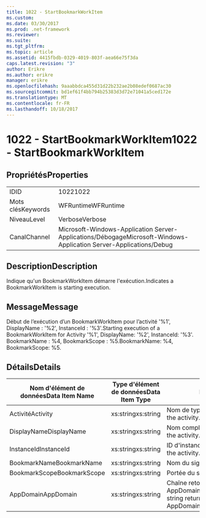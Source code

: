 ```yaml
---
title: 1022 - StartBookmarkWorkItem
ms.custom: 
ms.date: 03/30/2017
ms.prod: .net-framework
ms.reviewer: 
ms.suite: 
ms.tgt_pltfrm: 
ms.topic: article
ms.assetid: 4415fbdb-0329-4019-803f-aea66e75f3da
caps.latest.revision: "3"
author: Erikre
ms.author: erikre
manager: erikre
ms.openlocfilehash: 9aaabbdca455d31d22b232ae2b08edef0687ac30
ms.sourcegitcommit: bd1ef61f4bb794b25383d3d72e71041a5ced172e
ms.translationtype: MT
ms.contentlocale: fr-FR
ms.lasthandoff: 10/18/2017
---
```

# <a name="1022---startbookmarkworkitem"></a><span data-ttu-id="82bea-102">1022 - StartBookmarkWorkItem</span><span class="sxs-lookup"><span data-stu-id="82bea-102">1022 - StartBookmarkWorkItem</span></span>
## <a name="properties"></a><span data-ttu-id="82bea-103">Propriétés</span><span class="sxs-lookup"><span data-stu-id="82bea-103">Properties</span></span>  
  
|||  
|-|-|  
|<span data-ttu-id="82bea-104">ID</span><span class="sxs-lookup"><span data-stu-id="82bea-104">ID</span></span>|<span data-ttu-id="82bea-105">1022</span><span class="sxs-lookup"><span data-stu-id="82bea-105">1022</span></span>|  
|<span data-ttu-id="82bea-106">Mots clés</span><span class="sxs-lookup"><span data-stu-id="82bea-106">Keywords</span></span>|<span data-ttu-id="82bea-107">WFRuntime</span><span class="sxs-lookup"><span data-stu-id="82bea-107">WFRuntime</span></span>|  
|<span data-ttu-id="82bea-108">Niveau</span><span class="sxs-lookup"><span data-stu-id="82bea-108">Level</span></span>|<span data-ttu-id="82bea-109">Verbose</span><span class="sxs-lookup"><span data-stu-id="82bea-109">Verbose</span></span>|  
|<span data-ttu-id="82bea-110">Canal</span><span class="sxs-lookup"><span data-stu-id="82bea-110">Channel</span></span>|<span data-ttu-id="82bea-111">Microsoft-Windows-Application Server-Applications/Débogage</span><span class="sxs-lookup"><span data-stu-id="82bea-111">Microsoft-Windows-Application Server-Applications/Debug</span></span>|  
  
## <a name="description"></a><span data-ttu-id="82bea-112">Description</span><span class="sxs-lookup"><span data-stu-id="82bea-112">Description</span></span>  
 <span data-ttu-id="82bea-113">Indique qu'un BookmarkWorkItem démarre l'exécution.</span><span class="sxs-lookup"><span data-stu-id="82bea-113">Indicates a BookmarkWorkItem is starting execution.</span></span>  
  
## <a name="message"></a><span data-ttu-id="82bea-114">Message</span><span class="sxs-lookup"><span data-stu-id="82bea-114">Message</span></span>  
 <span data-ttu-id="82bea-115">Début de l’exécution d’un BookmarkWorkItem pour l’activité '%1', DisplayName : '%2', InstanceId : '%3'.</span><span class="sxs-lookup"><span data-stu-id="82bea-115">Starting execution of a BookmarkWorkItem for Activity '%1', DisplayName: '%2', InstanceId: '%3'.</span></span>  <span data-ttu-id="82bea-116">BookmarkName : %4, BookmarkScope : %5.</span><span class="sxs-lookup"><span data-stu-id="82bea-116">BookmarkName: %4, BookmarkScope: %5.</span></span>  
  
## <a name="details"></a><span data-ttu-id="82bea-117">Détails</span><span class="sxs-lookup"><span data-stu-id="82bea-117">Details</span></span>  
  
|<span data-ttu-id="82bea-118">Nom d'élément de données</span><span class="sxs-lookup"><span data-stu-id="82bea-118">Data Item Name</span></span>|<span data-ttu-id="82bea-119">Type d'élément de données</span><span class="sxs-lookup"><span data-stu-id="82bea-119">Data Item Type</span></span>|<span data-ttu-id="82bea-120">Description</span><span class="sxs-lookup"><span data-stu-id="82bea-120">Description</span></span>|  
|--------------------|--------------------|-----------------|  
|<span data-ttu-id="82bea-121">Activité</span><span class="sxs-lookup"><span data-stu-id="82bea-121">Activity</span></span>|<span data-ttu-id="82bea-122">xs:string</span><span class="sxs-lookup"><span data-stu-id="82bea-122">xs:string</span></span>|<span data-ttu-id="82bea-123">Nom de type de l'activité.</span><span class="sxs-lookup"><span data-stu-id="82bea-123">The type name of the activity.</span></span>|  
|<span data-ttu-id="82bea-124">DisplayName</span><span class="sxs-lookup"><span data-stu-id="82bea-124">DisplayName</span></span>|<span data-ttu-id="82bea-125">xs:string</span><span class="sxs-lookup"><span data-stu-id="82bea-125">xs:string</span></span>|<span data-ttu-id="82bea-126">Nom complet de l'activité.</span><span class="sxs-lookup"><span data-stu-id="82bea-126">The display name of the activity.</span></span>|  
|<span data-ttu-id="82bea-127">InstanceId</span><span class="sxs-lookup"><span data-stu-id="82bea-127">InstanceId</span></span>|<span data-ttu-id="82bea-128">xs:string</span><span class="sxs-lookup"><span data-stu-id="82bea-128">xs:string</span></span>|<span data-ttu-id="82bea-129">ID d'instance de l'activité.</span><span class="sxs-lookup"><span data-stu-id="82bea-129">The instance id of the activity.</span></span>|  
|<span data-ttu-id="82bea-130">BookmarkName</span><span class="sxs-lookup"><span data-stu-id="82bea-130">BookmarkName</span></span>|<span data-ttu-id="82bea-131">xs:string</span><span class="sxs-lookup"><span data-stu-id="82bea-131">xs:string</span></span>|<span data-ttu-id="82bea-132">Nom du signet.</span><span class="sxs-lookup"><span data-stu-id="82bea-132">The name of the bookmark.</span></span>|  
|<span data-ttu-id="82bea-133">BookmarkScope</span><span class="sxs-lookup"><span data-stu-id="82bea-133">BookmarkScope</span></span>|<span data-ttu-id="82bea-134">xs:string</span><span class="sxs-lookup"><span data-stu-id="82bea-134">xs:string</span></span>|<span data-ttu-id="82bea-135">Portée du signet.</span><span class="sxs-lookup"><span data-stu-id="82bea-135">The scope of the bookmark.</span></span>|  
|<span data-ttu-id="82bea-136">AppDomain</span><span class="sxs-lookup"><span data-stu-id="82bea-136">AppDomain</span></span>|<span data-ttu-id="82bea-137">xs:string</span><span class="sxs-lookup"><span data-stu-id="82bea-137">xs:string</span></span>|<span data-ttu-id="82bea-138">Chaîne retournée par AppDomain.CurrentDomain.FriendlyName.</span><span class="sxs-lookup"><span data-stu-id="82bea-138">The string returned by AppDomain.CurrentDomain.FriendlyName.</span></span>|
